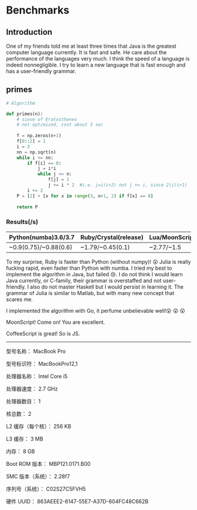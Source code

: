# Benchmarks

## Introduction

One of my friends told me at least three times that Java is the greatest computer language currently. It is fast and safe. He care about the performance of the languages very much. I think the speed of a language is indeed nonnegligible. I try to learn a new language that is fast enough and has a user-friendly grammar.

## primes

```python
# Algorithm

def primes(n):
    # sieve of Eratosthenes
    # not optimized, cost about 3 sec
    
    f = np.zeros(n+1)
    f[0::2] = 1
    i = 3
    nn = np.sqrt(n)
    while i <= nn:
        if f[i] == 0:
            j = i*i
            while j <= n:
                f[j] = 1
                j += i * 2  #i.e. j=i(i+2) not j += i, since 2|i(i+1)
        i += 2
    P = [2] + [x for x in range(3, n+1, 2) if f[x] == 0]
 
    return P
```



### Results(/s)

| Python(numba)3.6/3.7  | Ruby/Crystal(release) | Lua/MoonScript | Julia | Java(compiled) | Haskell | Go(compiled) | JS/CoffeeScript |
| --------------------- | --------------------- | -------------- | ----- | -------------- | ------- | ------------ | --------------- |
| ~0.9(0.75)/~0.88(0.6) | ~1.79/~0.45(0.1)      | ~2.77/~1.5     | ~0.25 | ~0.17(0.15)    | ?       | ~180µs(195)  | ~.35/~0.4       |



To my surprise, Ruby is faster than Python (without numpy)! :astonished: Julia is really fucking rapid, even faster than Python with numba. I tried my best to implement the algorithm in Java, but failed :cry:. I do not think I would learn Java currently, or C-family, their grammar is overstaffed and not user-friendly. I also do not master Haskell but I would persist in learning it. The grammar of Julia is similar to Matlab, but with many new concept that scares me.



I implemented the algorithm with Go, it perfume unbelievable well!😲 😲 😲 



MoonScript! Come on! You are excellent.



CoffeeScript is great! So is JS.

---

  型号名称：	MacBook Pro

  型号标识符：	MacBookPro12,1

  处理器名称：	Intel Core i5

  处理器速度：	2.7 GHz

  处理器数目：	1

  核总数：	2

  L2 缓存（每个核）：	256 KB

  L3 缓存：	3 MB

  内存：	8 GB

  Boot ROM 版本：	MBP121.0171.B00

  SMC 版本（系统）：	2.28f7

  序列号（系统）：	C02S27C5FVH5

  硬件 UUID：	863AEEE2-6147-55E7-A37D-604FC48C662B